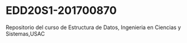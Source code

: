 # EDD20S1-201700870
 Repositorio del curso de Estructura de Datos, Ingenieria en Ciencias y Sistemas,USAC
